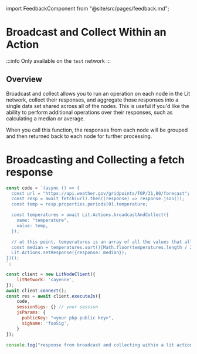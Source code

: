 import FeedbackComponent from "@site/src/pages/feedback.md";

# Broadcast and Collect Within an Action

:::info
    Only available on the `test` network
:::

## Overview

Broadcast and collect allows you to run an operation on each node in the Lit network, collect their responses, and aggregate those responses into a single data set shared across all of the nodes. This is useful if you'd like the ability to perform additional operations over their responses, such as calculating a median or average.

When you call this function, the responses from each node will be grouped and then returned back to each node for further processing.

# Broadcasting and Collecting a fetch response

```js
const code = `(async () => {
  const url = "https://api.weather.gov/gridpoints/TOP/31,80/forecast";
  const resp = await fetch(url).then((response) => response.json());
  const temp = resp.properties.periods[0].temperature;

  const temperatures = await Lit.Actions.broadcastAndCollect({
    name: "temperature",
    value: temp,
  });

  // at this point, temperatures is an array of all the values that all the nodes got
  const median = temperatures.sort()[Math.floor(temperatures.length / 2)];
  Lit.Actions.setResponse({response: median});
})();
`;

const client = new LitNodeClient({
    litNetwork: 'cayenne',
});
await client.connect();
const res = await client.executeJs({
    code,
    sessionSigs: {} // your session
    jsParams: {
      publicKey: "<your pkp public key>",
      sigName: 'fooSig',
    }
});

console.log("response from broadcast and collecting within a lit action: ", res);
```


